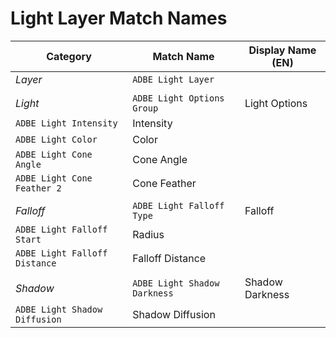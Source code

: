 <a id="matchnames-layer-lightlayer"></a>

# Light Layer Match Names

| **Category**                  | **Match Name**               | **Display Name (EN)**   |
|-------------------------------|------------------------------|-------------------------|
| *Layer*                       | `ADBE Light Layer`           |                         |
|                               |                              |                         |
| *Light*                       | `ADBE Light Options Group`   | Light Options           |
| `ADBE Light Intensity`        | Intensity                    |                         |
| `ADBE Light Color`            | Color                        |                         |
| `ADBE Light Cone Angle`       | Cone Angle                   |                         |
| `ADBE Light Cone Feather 2`   | Cone Feather                 |                         |
|                               |                              |                         |
| *Falloff*                     | `ADBE Light Falloff Type`    | Falloff                 |
| `ADBE Light Falloff Start`    | Radius                       |                         |
| `ADBE Light Falloff Distance` | Falloff Distance             |                         |
|                               |                              |                         |
| *Shadow*                      | `ADBE Light Shadow Darkness` | Shadow Darkness         |
| `ADBE Light Shadow Diffusion` | Shadow Diffusion             |                         |
